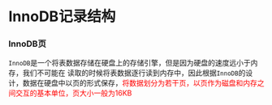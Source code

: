 # InnoDB记录结构

### InnoDB页
`InnoDB`是一个将表数据存储在硬盘上的存储引擎，但是因为硬盘的速度远小于内存，我们不可能在
读取的时候将表数据逐行读到内存中，因此根据`InnoDB`的设计，数据在硬盘中以页的形式保存，<font color=red>将数据划分为若干页，以页作为磁盘和内存之间交互的基本单位，页大小一般为16KB</font> 


